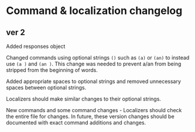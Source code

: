 # Command & localization changelog

## ver 2

Added responses object

Changed commands using optional strings `()` such as `(a)` or `(an)` to instead use `(a )` and `(an )`.
This change was needed to prevent a/an from being stripped from the beginning of words.

Added appropriate spaces to optional strings and removed unnecessary spaces between optional strings.

Localizers should make similar changes to their optional strings.

New commands and some command changes - Localizers should check the entire file for changes. In future, these version changes should be documented with exact command additions and changes.